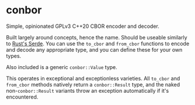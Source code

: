 # conbor

Simple, opinionated GPLv3 C++20 CBOR encoder and decoder.

Built largely around concepts, hence the name.  Should be useable similarly to
[Rust's Serde](https://serde.rs/).  You can use the `to_cbor` and `from_cbor`
functions to encode and decode any appropriate type, and you can define these
for your own types.

Also included is a generic `conbor::Value` type.

This operates in exceptional and exceptionless varieties.  All `to_cbor` and
`from_cbor` methods natively return a `conbor::Result` type, and the naked
non-`conbor::Result` variants throw an exception automatically if it's
encountered.
